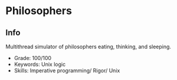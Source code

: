 # Philosophers

## Info

Multithread simulator of philosophers eating, thinking, and sleeping. 

- Grade: 100/100
- Keywords: Unix logic
- Skills: Imperative programming/ Rigor/ Unix
